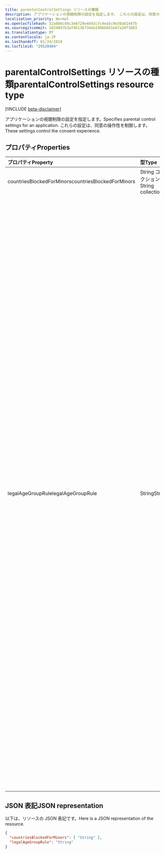 ```yaml
---
title: parentalControlSettings リソースの種類
description: アプリケーションの視聴制限の設定を指定します。 これらの設定は、同意の操作性を制御します。
localization_priority: Normal
ms.openlocfilehash: 52a808cd4c3e6f29e4d43c7c4ea5c9e30a81447b
ms.sourcegitcommit: 3d24047b3af46136734de2486b041e67a34f3d83
ms.translationtype: MT
ms.contentlocale: ja-JP
ms.lasthandoff: 01/24/2019
ms.locfileid: "29528404"
---
```

# <a name="parentalcontrolsettings-resource-type"></a><span data-ttu-id="e5a15-104">parentalControlSettings リソースの種類</span><span class="sxs-lookup"><span data-stu-id="e5a15-104">parentalControlSettings resource type</span></span>

[!INCLUDE [beta-disclaimer](../../includes/beta-disclaimer.md)]

<span data-ttu-id="e5a15-105">アプリケーションの視聴制限の設定を指定します。</span><span class="sxs-lookup"><span data-stu-id="e5a15-105">Specifies parental control settings for an application.</span></span> <span data-ttu-id="e5a15-106">これらの設定は、同意の操作性を制御します。</span><span class="sxs-lookup"><span data-stu-id="e5a15-106">These settings control the consent experience.</span></span>

## <a name="properties"></a><span data-ttu-id="e5a15-107">プロパティ</span><span class="sxs-lookup"><span data-stu-id="e5a15-107">Properties</span></span>

| <span data-ttu-id="e5a15-108">プロパティ</span><span class="sxs-lookup"><span data-stu-id="e5a15-108">Property</span></span> | <span data-ttu-id="e5a15-109">型</span><span class="sxs-lookup"><span data-stu-id="e5a15-109">Type</span></span> | <span data-ttu-id="e5a15-110">サポートのメモ</span><span class="sxs-lookup"><span data-stu-id="e5a15-110">Description</span></span> |
:---------------|:--------|:----------|
|<span data-ttu-id="e5a15-111">countriesBlockedForMinors</span><span class="sxs-lookup"><span data-stu-id="e5a15-111">countriesBlockedForMinors</span></span>|<span data-ttu-id="e5a15-112">String コレクション</span><span class="sxs-lookup"><span data-stu-id="e5a15-112">String collection</span></span>| <span data-ttu-id="e5a15-113">[2 文字の ISO 国コード](https://www.iso.org/iso-3166-country-codes.html)を指定します。</span><span class="sxs-lookup"><span data-stu-id="e5a15-113">Specifies the [two-letter ISO country codes](https://www.iso.org/iso-3166-country-codes.html).</span></span> <span data-ttu-id="e5a15-114">アプリケーションへのアクセスは、このリストで指定した国からの未成年者がブロックされます。</span><span class="sxs-lookup"><span data-stu-id="e5a15-114">Access to the application will be blocked for minors from the countries specified in this list.</span></span>|
|<span data-ttu-id="e5a15-115">legalAgeGroupRule</span><span class="sxs-lookup"><span data-stu-id="e5a15-115">legalAgeGroupRule</span></span>| <span data-ttu-id="e5a15-116">String</span><span class="sxs-lookup"><span data-stu-id="e5a15-116">String</span></span> | <span data-ttu-id="e5a15-117">アプリケーションのユーザーに適用される法律の年齢グループの規則を指定します。</span><span class="sxs-lookup"><span data-stu-id="e5a15-117">Specifies the legal age group rule that applies to users of the app.</span></span> <span data-ttu-id="e5a15-118">次の値のいずれかに設定できます。</span><span class="sxs-lookup"><span data-stu-id="e5a15-118">Can be set to one of the following values:</span></span> <table><tr><th><span data-ttu-id="e5a15-119">値</span><span class="sxs-lookup"><span data-stu-id="e5a15-119">Value</span></span></th><th><span data-ttu-id="e5a15-120">説明</span><span class="sxs-lookup"><span data-stu-id="e5a15-120">Description</span></span></th></tr><tr><td><span data-ttu-id="e5a15-121">Allow</span><span class="sxs-lookup"><span data-stu-id="e5a15-121">Allow</span></span></td><td><span data-ttu-id="e5a15-122">既定値。</span><span class="sxs-lookup"><span data-stu-id="e5a15-122">Default.</span></span> <span data-ttu-id="e5a15-123">有効な最小値を適用します。</span><span class="sxs-lookup"><span data-stu-id="e5a15-123">Enforces the legal minimum.</span></span> <span data-ttu-id="e5a15-124">これは、保護者の同意は、欧州連合と韓国で未成年者に必要なことを意味します。</span><span class="sxs-lookup"><span data-stu-id="e5a15-124">This means parental consent is required for minors in the European Union and Korea.</span></span></td></tr><tr><td><span data-ttu-id="e5a15-125">RequireConsentForPrivacyServices</span><span class="sxs-lookup"><span data-stu-id="e5a15-125">RequireConsentForPrivacyServices</span></span></td><td><span data-ttu-id="e5a15-126">COPPA の規則に準拠する誕生日の日付を指定するユーザーを強制します。</span><span class="sxs-lookup"><span data-stu-id="e5a15-126">Enforces the user to specify date of birth to comply with COPPA rules.</span></span> </td></tr><tr><td><span data-ttu-id="e5a15-127">RequireConsentForMinors</span><span class="sxs-lookup"><span data-stu-id="e5a15-127">RequireConsentForMinors</span></span></td><td><span data-ttu-id="e5a15-128">下国のマイナー ルールに関係なく、18 歳の保護者の同意が必要です。</span><span class="sxs-lookup"><span data-stu-id="e5a15-128">Requires parental consent for ages below 18, regardless of country minor rules.</span></span></td></tr><tr><td><span data-ttu-id="e5a15-129">RequireConsentForKids</span><span class="sxs-lookup"><span data-stu-id="e5a15-129">RequireConsentForKids</span></span></td><td><span data-ttu-id="e5a15-130">下国のマイナー ルールに関係なく、14 歳の保護者の同意が必要です。</span><span class="sxs-lookup"><span data-stu-id="e5a15-130">Requires parental consent for ages below 14, regardless of country minor rules.</span></span></td></tr><tr><td><span data-ttu-id="e5a15-131">BlockMinors</span><span class="sxs-lookup"><span data-stu-id="e5a15-131">BlockMinors</span></span></td><td><span data-ttu-id="e5a15-132">アプリケーションを使用してから未成年をブロックします。</span><span class="sxs-lookup"><span data-stu-id="e5a15-132">Blocks minors from using the app.</span></span></td></tr></table> |

## <a name="json-representation"></a><span data-ttu-id="e5a15-133">JSON 表記</span><span class="sxs-lookup"><span data-stu-id="e5a15-133">JSON representation</span></span>
<span data-ttu-id="e5a15-134">以下は、リソースの JSON 表記です。</span><span class="sxs-lookup"><span data-stu-id="e5a15-134">Here is a JSON representation of the resource.</span></span>

```json
{
  "countriesBlockedForMinors": [ "String" ],
  "legalAgeGroupRule": "String"
}

```
<!--
{
  "type": "#page.annotation",
  "suppressions": [
    "Error: /api-reference/beta/resources/parentalcontrolsettings.md:\r\n      Exception processing links.\r\n    System.ArgumentException: Link Definition was null. Link text: !INCLUDE [beta-disclaimer](../../includes/beta-disclaimer.md)\r\n      at ApiDoctor.Validation.DocFile.get_LinkDestinations()\r\n      at ApiDoctor.Validation.DocSet.ValidateLinks(Boolean includeWarnings, String[] relativePathForFiles, IssueLogger issues, Boolean requireFilenameCaseMatch, Boolean printOrphanedFiles)"
  ]
}
-->
